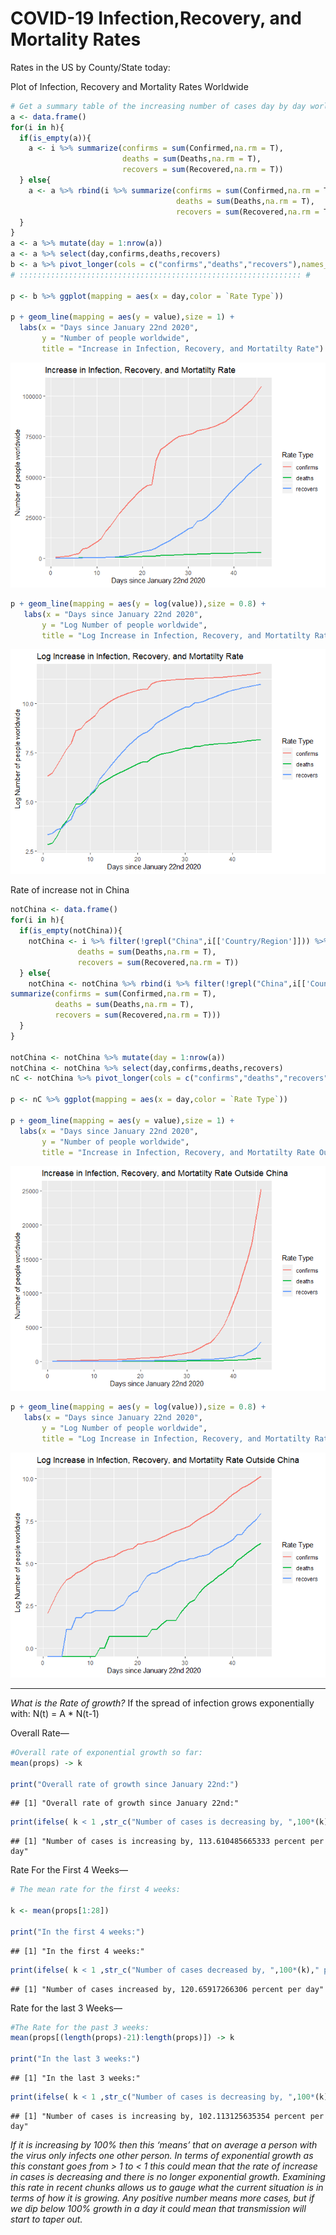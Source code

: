 COVID-19 Infection,Recovery, and Mortality Rates
================

Rates in the US by County/State today:

Plot of Infection, Recovery and Mortality Rates Worldwide

``` r
# Get a summary table of the increasing number of cases day by day worldwide #
a <- data.frame()
for(i in h){
  if(is_empty(a)){
    a <- i %>% summarize(confirms = sum(Confirmed,na.rm = T),
                         deaths = sum(Deaths,na.rm = T),
                         recovers = sum(Recovered,na.rm = T))
  } else{
    a <- a %>% rbind(i %>% summarize(confirms = sum(Confirmed,na.rm = T),
                                     deaths = sum(Deaths,na.rm = T),
                                     recovers = sum(Recovered,na.rm = T)))
  }
}
a <- a %>% mutate(day = 1:nrow(a))
a <- a %>% select(day,confirms,deaths,recovers)
b <- a %>% pivot_longer(cols = c("confirms","deaths","recovers"),names_to = "Rate Type")
# ::::::::::::::::::::::::::::::::::::::::::::::::::::::::::::::: #

p <- b %>% ggplot(mapping = aes(x = day,color = `Rate Type`))

p + geom_line(mapping = aes(y = value),size = 1) + 
  labs(x = "Days since January 22nd 2020",
       y = "Number of people worldwide",
       title = "Increase in Infection, Recovery, and Mortatilty Rate")
```

![](README_files/figure-gfm/unnamed-chunk-4-1.png)<!-- -->

``` r
p + geom_line(mapping = aes(y = log(value)),size = 0.8) +
   labs(x = "Days since January 22nd 2020",
       y = "Log Number of people worldwide",
       title = "Log Increase in Infection, Recovery, and Mortatilty Rate")
```

![](README_files/figure-gfm/unnamed-chunk-4-2.png)<!-- -->

Rate of increase not in China

``` r
notChina <- data.frame()
for(i in h){
  if(is_empty(notChina)){
    notChina <- i %>% filter(!grepl("China",i[['Country/Region']])) %>%  summarize(confirms = sum(Confirmed,na.rm = T),
               deaths = sum(Deaths,na.rm = T),
               recovers = sum(Recovered,na.rm = T))
  } else{
    notChina <- notChina %>% rbind(i %>% filter(!grepl("China",i[['Country/Region']])) %>% 
summarize(confirms = sum(Confirmed,na.rm = T),
          deaths = sum(Deaths,na.rm = T),
          recovers = sum(Recovered,na.rm = T)))
  }
}

notChina <- notChina %>% mutate(day = 1:nrow(a))
notChina <- notChina %>% select(day,confirms,deaths,recovers)
nC <- notChina %>% pivot_longer(cols = c("confirms","deaths","recovers"),names_to = "Rate Type")

p <- nC %>% ggplot(mapping = aes(x = day,color = `Rate Type`))

p + geom_line(mapping = aes(y = value),size = 1) + 
  labs(x = "Days since January 22nd 2020",
       y = "Number of people worldwide",
       title = "Increase in Infection, Recovery, and Mortatilty Rate Outside China")
```

![](README_files/figure-gfm/unnamed-chunk-5-1.png)<!-- -->

``` r
p + geom_line(mapping = aes(y = log(value)),size = 0.8) +
   labs(x = "Days since January 22nd 2020",
       y = "Log Number of people worldwide",
       title = "Log Increase in Infection, Recovery, and Mortatilty Rate Outside China")
```

![](README_files/figure-gfm/unnamed-chunk-5-2.png)<!-- -->

-----

*What is the Rate of growth?* If the spread of infection grows
exponentially with: N(t) = A \* N(t-1)

Overall Rate—

``` r
#Overall rate of exponential growth so far:
mean(props) -> k

print("Overall rate of growth since January 22nd:")
```

    ## [1] "Overall rate of growth since January 22nd:"

``` r
print(ifelse( k < 1 ,str_c("Number of cases is decreasing by, ",100*(k)," percent per day") ,str_c("Number of cases is increasing by, ",100*(k)," percent per day")))
```

    ## [1] "Number of cases is increasing by, 113.610485665333 percent per day"

Rate For the First 4 Weeks—

``` r
# The mean rate for the first 4 weeks:

k <- mean(props[1:28])

print("In the first 4 weeks:")
```

    ## [1] "In the first 4 weeks:"

``` r
print(ifelse( k < 1 ,str_c("Number of cases decreased by, ",100*(k)," percent per day") ,str_c("Number of cases increased by, ",100*(k)," percent per day")))
```

    ## [1] "Number of cases increased by, 120.65917266306 percent per day"

Rate for the last 3 Weeks—

``` r
#The Rate for the past 3 weeks:
mean(props[(length(props)-21):length(props)]) -> k

print("In the last 3 weeks:")
```

    ## [1] "In the last 3 weeks:"

``` r
print(ifelse( k < 1 ,str_c("Number of cases is decreasing by, ",100*(k)," percent per day") ,str_c("Number of cases is increasing by, ",100*(k)," percent per day")))
```

    ## [1] "Number of cases is increasing by, 102.113125635354 percent per day"

*If it is increasing by 100% then this ‘means’ that on average a person
with the virus only infects one other person. In terms of exponential
growth as this constant goes from \> 1 to \< 1 this could mean that the
rate of increase in cases is decreasing and there is no longer
exponential growth. Examining this rate in recent chunks allows us to
gauge what the current situation is in terms of how it is growing. Any
positive number means more cases, but if we dip below 100% growth in a
day it could mean that transmission will start to taper out.*
